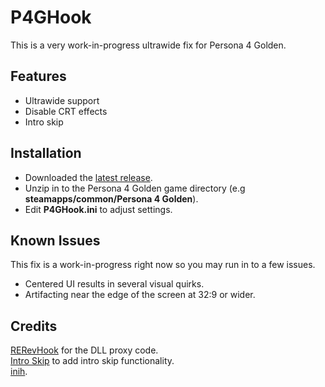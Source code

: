 # P4GHook
This is a very work-in-progress ultrawide fix for Persona 4 Golden. 

## Features
- Ultrawide support
- Disable CRT effects
- Intro skip

## Installation
- Downloaded the [latest release](https://github.com/Lyall/P4GHook/releases).
- Unzip in to the Persona 4 Golden game directory (e.g **steamapps/common/Persona 4 Golden**).
- Edit **P4GHook.ini** to adjust settings.

## Known Issues
This fix is a work-in-progress right now so you may run in to a few issues.
- Centered UI results in several visual quirks.
- Artifacting near the edge of the screen at 32:9 or wider.

## Credits
[RERevHook](https://www.nexusmods.com/residentevilrevelations/mods/26) for the DLL proxy code. </br>
[Intro Skip](https://github.com/zarroboogs/p4gpc.tinyfixes) to add intro skip functionality. </br>
[inih](https://github.com/jtilly/inih).
